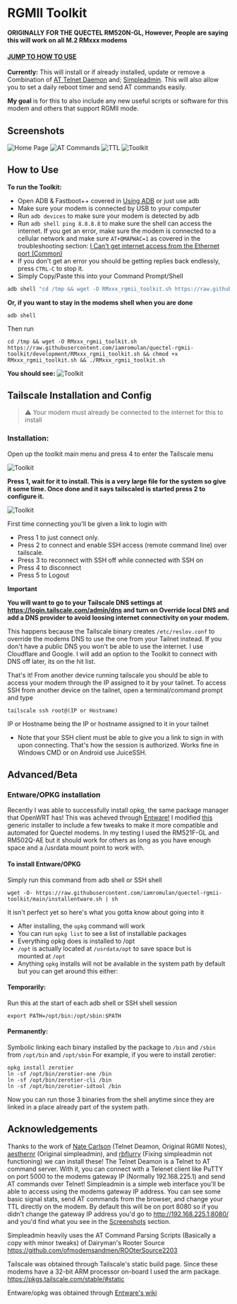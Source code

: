 # RGMII Toolkit
**ORIGINALLY FOR THE QUECTEL RM520N-GL, However, People are saying this will work on all M.2 RMxxx modems**
#### [JUMP TO HOW TO USE](#how-to-use)
**Currently:** This will install or if already installed, update or remove a Combination of [AT Telnet Daemon](https://github.com/natecarlson/quectel-rgmii-at-command-client/tree/main/at_telnet_daemon)  and; [Simpleadmin](https://github.com/iamromulan/quectel-rgmii-simpleadmin). This will also allow you to set a daily reboot timer and send AT commands easily. 

**My goal** is for this to also include any new useful scripts or software for this modem and others that support RGMII mode.
## Screenshots

![Home Page](https://github.com/iamromulan/quectel-rgmii-configuration-notes/blob/main/images/iamromulansimpleindex.png?raw=true)
![AT Commands](https://github.com/iamromulan/quectel-rgmii-configuration-notes/blob/main/images/iamromulanatcommands.png?raw=true)
![TTL](https://github.com/iamromulan/quectel-rgmii-configuration-notes/blob/main/images/iamromulansimpleTTL.png?raw=true)
![Toolkit](https://github.com/iamromulan/quectel-rgmii-configuration-notes/blob/main/images/iamromulantoolkit.png?raw=true)


## How to Use
**To run the Toolkit:**
 - Open ADB & Fastboot++ covered in [Using ADB](https://github.com/iamromulan/quectel-rgmii-configuration-notes?tab=readme-ov-file#unlocking-and-using-adb) or just use adb
 - Make sure your modem is connected by USB to your computer
 - Run `adb devices` to make sure your modem is detected by adb
 - Run `adb shell ping 8.8.8.8` to make sure the shell can access the internet. If you get an error, make sure the modem is connected to a cellular network and make sure `AT+QMAPWAC=1` as covered in the troubleshooting section: [I Can't get internet access from the Ethernet port (Common)](https://github.com/iamromulan/quectel-rgmii-configuration-notes/tree/main?tab=readme-ov-file#i-cant-get-internet-access-from-the-ethernet-port-common)
 - If you don't get an error you should be getting replies back endlessly, press `CTRL-C` to stop it.
 - Simply Copy/Paste this into your Command Prompt/Shell 
```bash
adb shell "cd /tmp && wget -O RMxxx_rgmii_toolkit.sh https://raw.githubusercontent.com/iamromulan/quectel-rgmii-toolkit/development/RMxxx_rgmii_toolkit.sh && chmod +x RMxxx_rgmii_toolkit.sh && ./RMxxx_rgmii_toolkit.sh"
```

**Or, if you want to stay in the modems shell when you are done**

```
adb shell
```
Then run
```
cd /tmp && wget -O RMxxx_rgmii_toolkit.sh https://raw.githubusercontent.com/iamromulan/quectel-rgmii-toolkit/development/RMxxx_rgmii_toolkit.sh && chmod +x RMxxx_rgmii_toolkit.sh && ./RMxxx_rgmii_toolkit.sh
```
**You should see:**
![Toolkit](https://github.com/iamromulan/quectel-rgmii-configuration-notes/blob/main/images/iamromulantoolkit.png?raw=true)

## Tailscale Installation and Config

> :warning: Your modem must already be connected to the internet for this to install
### Installation:
Open up the toolkit main menu and press 4 to enter the Tailscale menu

![Toolkit](https://github.com/iamromulan/quectel-rgmii-configuration-notes/blob/main/images/tailscalemenu.png?raw=true)

**Press 1, wait for it to install. This is a very large file for the system so give it some time. Once done and it says tailscaled is started press 2 to configure it.**

![Toolkit](https://github.com/iamromulan/quectel-rgmii-configuration-notes/blob/main/images/tailscaleconfig.png?raw=true)

First time connecting you'll be given a link to login with
 - Press 1 to just connect only.
 - Press 2 to connect and enable SSH access (remote command line) over tailscale.
 - Press 3 to reconnect with SSH off while connected with SSH on
 - Press 4 to disconnect
 - Press 5 to Logout

**Important**

**You will want to go to your Tailscale DNS settings at https://login.tailscale.com/admin/dns and turn on Override local DNS and add a DNS provider to avoid loosing internet connectivity on your modem.** 

This happens because the Tailscale binary creates  `/etc/reslov.conf` to override the modems DNS to use the one from your Tailnet instead. If you don't have a public DNS you won't be able to use the internet. I use Cloudflare and Google. I will add an option to the Toolkit to connect with DNS off later, its on the hit list.

That's it! From another device running tailscale you should be able to access your modem through the IP assigned to it by your tailnet. To access SSH from another device on the tailnet, open a terminal/command prompt and type

    tailscale ssh root@(IP or Hostname)
IP or Hostname being the IP or hostname assigned to it in your tailnet

 - Note that your SSH client must be able to give you a link to sign in with upon connecting. That's how the session is authorized. Works fine in Windows CMD or on Android use JuiceSSH.
## Advanced/Beta

### Entware/OPKG installation
Recently I was able to successfully install opkg, the same package manager that OpenWRT has! This was acheved through [Entware!](https://github.com/Entware/Entware/wiki) 
I modified [this](https://bin.entware.net/armv7sf-k3.2/installer/generic.sh)  generic installer to include a few tweaks to make it more compatible and automated for Quectel modems. In my testing I used the RM521F-GL and RM502Q-AE but it should work for others as long as you have enough space and a /usrdata mount point to work with.

#### To install Entware/OPKG
Simply run this command from adb shell or SSH shell

    wget -O- https://raw.githubusercontent.com/iamromulan/quectel-rgmii-toolkit/main/installentware.sh | sh

It isn't perfect yet so here's what you gotta know about going into it

 - After installing, the `opkg` command will work
 - You can run `opkg list` to see a list of installable packages
 - Everything opkg does is installed to /opt
 - `/opt` is actually located at `/usrdata/opt` to save space but is   
   mounted at `/opt`
 - Anything `opkg` installs will not be available in the system path by 
   default but you can get around this either:

#### Temporarily:
 Run this at the start of each adb shell or SSH shell session

    export PATH=/opt/bin:/opt/sbin:$PATH

#### Permanently:
Symbolic linking each binary installed by the package to `/bin` and `/sbin` from `/opt/bin` and `/opt/sbin`
For example, if you were to install zerotier:

    opkg install zerotier
    ln -sf /opt/bin/zerotier-one /bin
    ln -sf /opt/bin/zerotier-cli /bin
    ln -sf /opt/bin/zerotier-idtool /bin

Now you can run those 3 binaries from the shell anytime since they are linked in a place already part of the system path.

## Acknowledgements
Thanks to the work of [Nate Carlson](https://github.com/natecarlson) (Telnet Deamon, Original RGMII Notes), [aesthernr](https://github.com/aesthernr) (Original simpleadmin), and [rbflurry](https://github.com/rbflurry/) (Fixing simpleadmin not functioning) we can install these! The Telnet Deamon is a Telnet to AT command server. With it, you can connect with a Telenet client like PuTTY on port 5000 to the modems gateway IP (Normally 192.168.225.1) and send AT commands over Telnet! Simpleadmin is a simple web interface you'll be able to access using the modems gateway IP address. You can see some basic signal stats, send AT commands from the browser, and change your TTL directly on the modem. By default this will be on port 8080 so if you didn't change the gateway IP address you'd go to http://192.168.225.1:8080/ and you'd find what you see in the [Screenshots](#screenshots) section.

Simpleadmin heavily uses the AT Command Parsing Scripts (Basically a copy with minor tweaks) of Dairyman's Rooter Source https://github.com/ofmodemsandmen/ROOterSource2203

Tailscale was obtained through Tailscale's static build page. Since these modems have a 32-bit ARM processor on-board I used the arm package. https://pkgs.tailscale.com/stable/#static

Entware/opkg was obtained through [Entware's wiki](https://github.com/Entware/Entware/wiki/Alternative-install-vs-standard)
